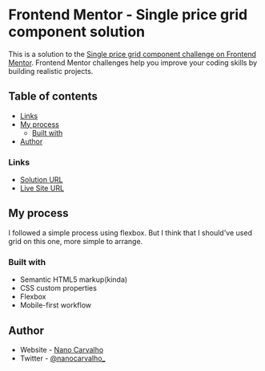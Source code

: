 # Frontend Mentor - Single price grid component solution

This is a solution to the [Single price grid component challenge on Frontend Mentor](https://www.frontendmentor.io/challenges/single-price-grid-component-5ce41129d0ff452fec5abbbc). Frontend Mentor challenges help you improve your coding skills by building realistic projects. 

## Table of contents
- [Links](#links)
- [My process](#my-process)
  - [Built with](#built-with)
- [Author](#author)


### Links

- [Solution URL](https://www.frontendmentor.io/solutions/single-price-grid-component-SyUNOIxD5)
- [Live Site URL](https://single-price-grid-component-frontend-mentor.pages.dev/)

## My process
I followed a simple process using flexbox. But I think that I should've used grid on this one, more simple to arrange.

### Built with
- Semantic HTML5 markup(kinda)
- CSS custom properties
- Flexbox
- Mobile-first workflow

## Author
- Website - [Nano Carvalho](https://nanocarvalho.github.io)
- Twitter - [@nanocarvalho_](https://www.twitter.com/nanocarvalho_)

